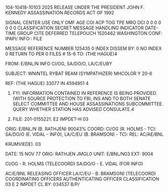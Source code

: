 104-10418-10103 2025 RELEASE UNDER THE PRESIDENT JOHN F. KENNEDY ASSASSINATION RECORDS ACT OF 1992

SIGNAL CENTER USE ONLY
OMF
AGE COI ACP TOG TPE MRO DCI
0 0 0 0 0 0 0
CLASSIFICATION
SECRET
MESSAGE HANDLING INDICATOR DATE-TIME GROUP CITE
DEFERRED TELEPOUCH 1520462 WASHINGTON
CONF: IPAPI/ INFO:: FILE

MESSAGE REFERENCE NUMBER
125435
0 INDEX DISSEM BY:
0 NO INDEX
0 RETURN TO PER
0 FILES #
15-6
TO: (THE HAGUE)4

FROM: E/BNL/N INFO CI/OG, SA/DO/O, LA/C/EUBY

SUBJECT: WNINTEL RYBAT REAM (SYMPATHIZER) MHCOLOR Y
20-6

REF: (THE HAGUE) 33077 IN 4594951 4

1. FYI: INFORMATION CONTAINED IN REFERENCE IS BEING PROVIDED.
(WITH SOURCE PROTECTION TO FBI, INS AND TO BOTH SENATE SELECT
COMMITTEE AND HOUSE ASSASSINATIONS SUBCOMMITTEE. QUERY WHETHER
STATION HAS ADVISED CONSULATE.4

2. FILE: 201-0155221. E2 IMPDET-H
03

ORIG: E/BNL/N (B. RATHJEN) 90043% COORD: CI/OG (R. HOLMS - TC):
SA/DO/O (E. VIDAL - INFO), LA/C/EU (B. BRAMSON) - TC): REL: AC/AE/BNL

KRUMVIEDE).
03

DATE: 15 NOV 77
ORIG: RATHJEN JMGLO
UNIT: E/BNL/N03
EXT: 9004

CI/OG - R. HOLMS (TELECOORD)
SA/DO/O - E. VIDAL (FOR INFO)

AC/E/BNL
RELEASING OFFICER
LA/C/EU - B. BRAMSON) (TELECOORD)
COORDINATING OFFICERS
AUTHENTICATING OFFICER
CLASSIFICATION
03
E 2 IMPDET
CL BY: 034537
B/P/
